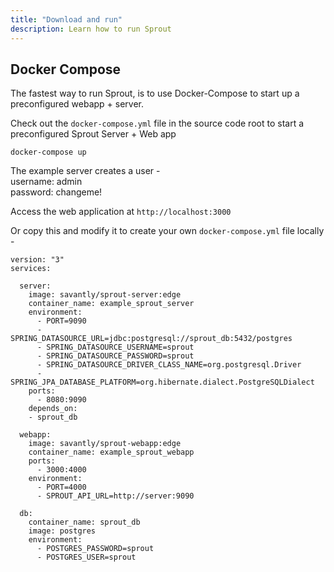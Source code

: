 ```yaml
---
title: "Download and run"
description: Learn how to run Sprout
---
```


## Docker Compose 
The fastest way to run Sprout, is to use Docker-Compose to start up a  preconfigured webapp + server.   

Check out the `docker-compose.yml` file in the source code root to start a preconfigured Sprout Server + Web app 
 
`docker-compose up`  

The example server creates a user -  
username: admin  
password: changeme!  

Access the web application at `http://localhost:3000`  


Or copy this and modify it to create your own `docker-compose.yml` file locally -   

```
version: "3"
services:

  server:
    image: savantly/sprout-server:edge
    container_name: example_sprout_server
    environment: 
      - PORT=9090
      - SPRING_DATASOURCE_URL=jdbc:postgresql://sprout_db:5432/postgres
      - SPRING_DATASOURCE_USERNAME=sprout
      - SPRING_DATASOURCE_PASSWORD=sprout
      - SPRING_DATASOURCE_DRIVER_CLASS_NAME=org.postgresql.Driver
      - SPRING_JPA_DATABASE_PLATFORM=org.hibernate.dialect.PostgreSQLDialect
    ports:
      - 8080:9090
    depends_on: 
    - sprout_db

  webapp:
    image: savantly/sprout-webapp:edge
    container_name: example_sprout_webapp
    ports:
      - 3000:4000
    environment: 
      - PORT=4000
      - SPROUT_API_URL=http://server:9090

  db:
    container_name: sprout_db
    image: postgres
    environment:
      - POSTGRES_PASSWORD=sprout
      - POSTGRES_USER=sprout
```